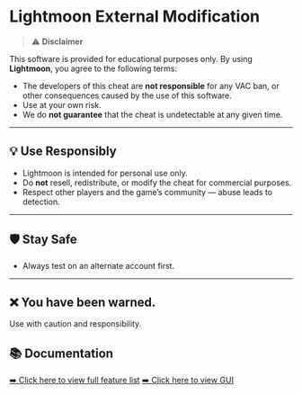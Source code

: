 # Lightmoon External Modification

> ⚠️ **Disclaimer**

This software is provided for educational purposes only. By using **Lightmoon**, you agree to the following terms:

- The developers of this cheat are **not responsible** for any VAC ban, or other consequences caused by the use of this software.
- Use at your own risk.
- We do **not guarantee** that the cheat is undetectable at any given time.

---

## 💡 Use Responsibly

- Lightmoon is intended for personal use only.
- Do **not** resell, redistribute, or modify the cheat for commercial purposes.
- Respect other players and the game’s community — abuse leads to detection.

---

## 🛡️ Stay Safe

- Always test on an alternate account first.

---

## ❌ You have been warned.

Use with caution and responsibility.

## 📚 Documentation

[➡️ Click here to view full feature list](./Features.md)
[➡️ Click here to view GUI](./GUI.md)

